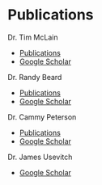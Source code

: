 # Publications

Dr. Tim McLain

- [Publications](http://me.byu.edu/faculty/timmclain?sec=publications)
- [Google Scholar](https://scholar.google.com/citations?user=vXNuwuUAAAAJ)

Dr. Randy Beard

- [Publications](http://www.et.byu.edu/~beard/papers/preprints.htm)
- [Google Scholar](http://scholar.google.com/citations?user=cLSfhaoAAAAJ)

Dr. Cammy Peterson

- [Publications](https://ece.byu.edu/directory/cammy-peterson)
- [Google Scholar](https://scholar.google.com/citations?user=l78bmtoAAAAJ)

Dr. James Usevitch

- [Google Scholar](https://scholar.google.com/citations?user=JUKswVIAAAAJ)

